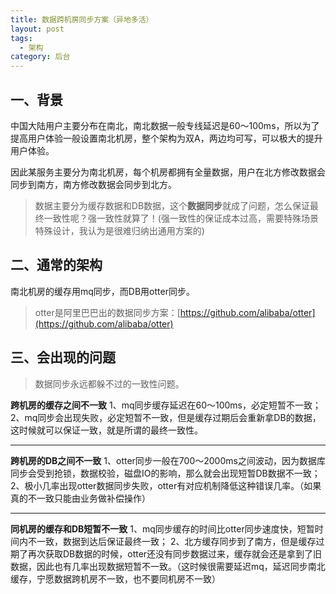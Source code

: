 ```yaml
---
title: 数据跨机房同步方案（异地多活）
layout: post
tags:
  - 架构
category: 后台
---
```

## 一、背景
中国大陆用户主要分布在南北，南北数据一般专线延迟是60～100ms，所以为了提高用户体验一般设置南北机房，整个架构为双A，两边均可写，可以极大的提升用户体验。

因此某服务主要分为南北机房，每个机房都拥有全量数据，用户在北方修改数据会同步到南方，南方修改数据会同步到北方。

> 数据主要分为缓存数据和DB数据，这个**数据同步**就成了问题，怎么保证最终一致性呢？强一致性就算了！(强一致性的保证成本过高，需要特殊场景特殊设计，我认为是很难归纳出通用方案的)



## 二、通常的架构

南北机房的缓存用mq同步，而DB用otter同步。
> otter是阿里巴巴出的数据同步方案：[https://github.com/alibaba/otter](https://github.com/alibaba/otter)



## 三、会出现的问题

> 数据同步永远都躲不过的一致性问题。

**跨机房的缓存之间不一致**
1、mq同步缓存延迟在60～100ms，必定短暂不一致；
2、mq同步会出现失败，必定短暂不一致，但是缓存过期后会重新拿DB的数据，这时候就可以保证一致，就是所谓的最终一致性。
****
**跨机房的DB之间不一致**
1、otter同步一般在700～2000ms之间波动，因为数据库同步会受到抢锁，数据校验，磁盘IO的影响，那么就会出现短暂DB数据不一致；
2、极小几率出现otter数据同步失败，otter有对应机制降低这种错误几率。（如果真的不一致只能由业务做补偿操作）
****
**同机房的缓存和DB短暂不一致**
1、mq同步缓存的时间比otter同步速度快，短暂时间内不一致，数据到达后保证最终一致；
2、北方缓存同步到了南方，但是缓存过期了再次获取DB数据的时候，otter还没有同步数据过来，缓存就会还是拿到了旧数据，因此也有几率出现数据短暂不一致。（这时候很需要延迟mq，延迟同步南北缓存，宁愿数据跨机房不一致，也不要同机房不一致）